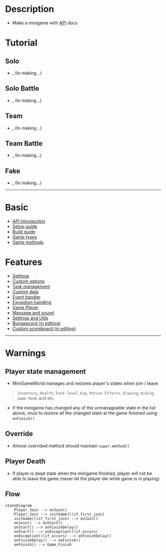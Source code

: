 # Description
- Make a minigame with [API] docs



# Tutorial
## Solo
- [.](.) (In making...)
<!-- - [JumpMap](solo-JumpMap.md) -->

## Solo Battle
- [.](.) (In making...)
<!-- - [OnePunch](solobattle-OnePunch.md) -->
<!-- - [HungryFishing](solobattle-HungryFishing.md) -->

## Team
- [.](.) (In making...)

## Team Battle
- [.](.) (In making...)

## Fake
- [.](.) (In making...)

---

# Basic
- [API Introduction]
- [Setup guide]
- [Build guide]
- [Game types](game-types.md)
- [Game methods](game-methods.md)



# Features
- [Settings](settings.md)
- [Custom options](custom-options.md)
- [Task management](task-management.md)
- [Custom data](custom-data.md)
- [Event handler](event-handler.md)
- [Exception handling](exception-handling.md)
- [Game Player](game-player.md)
- [Message and sound](message-and-sound.md)
- [Settings and Utils](settings-and-utils.md)
- [Bungeecord (in editing)](bungeecord.md)
- [Custom scoreboard (in editing)](custom-scoreboard.md)






---


# Warnings
## Player state management
- MiniGameWorld manages and restores player's states when join / leave
> `Inventory`, `Health`, `Food level`, `Exp`, `Potion Effects`, `Glowing`, `Hiding`, `Game Mode` and etc
- If the minigame has changed any of the unmanageable state in the list above, must to restore all the changed state at the game finished using `onFinish()`

## Override
- Almost overrided method should maintain `super.method()`

## Player Death
- If player is dead state when the minigame finished, player will not be able to leave the game (never let the player die while game is in playing)


## Flow
```mermaid
stateDiagram
    Player_Join --> onJoin()
    Player_Join --> initGame()(if_first_join)
    initGame()(if_first_join) --> onJoin()
    onJoin() --> onStart()
    onStart() --> onFinishDelay()
    onStart() --> onException()(if_occurs)
    onException()(if_occurs) --> onFinishDelay()
    onFinishDelay() --> onFinish()
    onFinish() --> Game_Finish
```

[API]: https://minigameworlds.github.io/MiniGameWorld/
[Detectable Event List]: detectable-event-list.md
[API Introduction]: introduction.md
[Setup guide]: setup.md
[Build guide]: build.md